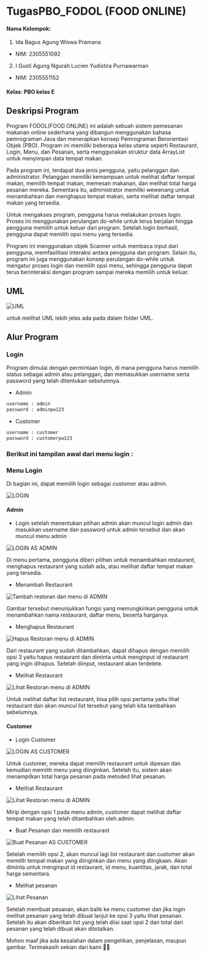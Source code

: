 # TugasPBO_FODOL (FOOD ONLINE)

#### Nama Kelompok:
1. Ida Bagus Agung Wiswa Pramana
- NIM: 2305551092

2. I Gusti Agung Ngurah Lucien Yudistira Purnawarman 
- NIM: 2305551152

#### Kelas: PBO kelas E

## Deskripsi Program


Program FODOL(FOOD ONLINE) ini adalah sebuah sistem pemesanan makanan online sederhana yang dibangun menggunakan bahasa pemrograman Java dan menerapkan konsep Pemrograman Berorientasi Objek (PBO). Program ini memiliki beberapa kelas utama seperti Restaurant, Login, Menu, dan Pesanan, serta menggunakan struktur data ArrayList untuk menyimpan data tempat makan.

Pada program ini, terdapat dua jenis pengguna, yaitu pelanggan dan administrator. Pelanggan memiliki kemampuan untuk melihat daftar tempat makan, memilih tempat makan, memesan makanan, dan melihat total harga pesanan mereka. Sementara itu, administrator memiliki wewenang untuk menambahkan dan menghapus tempat makan, serta melihat daftar tempat makan yang tersedia.

Untuk mengakses program, pengguna harus melakukan proses login. Proses ini menggunakan perulangan do-while untuk terus berjalan hingga pengguna memilih untuk keluar dari program. Setelah login berhasil, pengguna dapat memilih opsi menu yang tersedia.

Program ini menggunakan objek Scanner untuk membaca input dari pengguna, memfasilitasi interaksi antara pengguna dan program. Selain itu, program ini juga menggunakan konsep perulangan do-while untuk mengatur proses login dan memilih opsi menu, sehingga pengguna dapat terus berinteraksi dengan program sampai mereka memilih untuk keluar.

## UML

![UML](https://github.com/Lucienthewizz/Tugas-PBO/assets/65484618/299afa8e-171e-4903-b2ea-273b49f00dd5)

untuk melihat UML lebih jelas ada pada dalam folder UML.

## Alur Program

### Login 

Program dimulai dengan permintaan login, di mana pengguna harus memilih status sebagai admin atau pelanggan, dan memasukkan username serta password yang telah ditentukan sebelumnya.

- Admin

```sh
username : admin
password : adminpw123
```

- Customer

```sh
username : customer
password : customerpw123
```

### Berikut ini tampilan awal dari menu login :

### Menu Login
Di bagian ini, dapat memilih login sebagai customer atau admin.

![LOGIN](https://github.com/Lucienthewizz/Tugas-PBO/assets/65484618/78cdcf32-828f-4dcd-bfd3-93c253d9ce57)

#### Admin
- Login 
setelah menentukan pilihan admin akan muncul login admin dan masukkan username dan password untuk admin tersebut dan akan muncul menu admin

![LOGIN AS ADMIN](https://github.com/Lucienthewizz/Tugas-PBO/assets/65484618/f6df21e9-a1e5-4cf8-b803-f76cf5c6cdc9)

Di menu pertama, pengguna diberi pilihan untuk menambahkan restaurant, menghapus restaurant yang sudah ada, atau melihat daftar tempat makan yang tersedia.

- Menambah Restaurant

![Tambah restoran dan menu di ADMIN](https://github.com/Lucienthewizz/Tugas-PBO/assets/65484618/9f6c66a3-c3d0-4032-b833-9485b2592b79)

Gambar tersebut menunjukkan fungsi yang memungkinkan pengguna untuk menambahkan nama restaurant, daftar menu, beserta harganya.

- Menghapus Restaurant

![Hapus Restoran menu di ADMIN](https://github.com/Lucienthewizz/Tugas-PBO/assets/65484618/cd497530-5d6d-4828-9e3a-33788d3358b5)

Dari restaurant yang sudah ditambahkan, dapat dihapus dengan memilih opsi 3 yaitu hapus restaurant dan diminta untuk menginput id restaurant yang ingin dihapus. Setelah diinput, restaurant akan terdelete.

- Melihat Restaurant

![Lihat Restoran menu di ADMIN](https://github.com/Lucienthewizz/Tugas-PBO/assets/65484618/940d9f82-8ca4-45bd-9414-e3e9601d3183)

Untuk melihat daftar list restaurant, bisa pilih opsi pertama yaitu lihat restaurant dan akan muncul list tersebut yang telah kita tambahkan sebelumnya.

#### Customer

- Login Customer

![LOGIN AS CUSTOMER](https://github.com/Lucienthewizz/Tugas-PBO/assets/65484618/8bc75181-a0da-43b2-a976-03947aea2d8d)


Untuk customer, mereka dapat memilih restaurant untuk dipesan dan kemudian memilih menu yang diinginkan. Setelah itu, sistem akan menampilkan total harga pesanan pada metoded lihat pesanan.

- Melihat Restaurant

![Lihat Restoran menu di ADMIN](https://github.com/Lucienthewizz/Tugas-PBO/assets/65484618/940d9f82-8ca4-45bd-9414-e3e9601d3183)

Mirip dengan opsi 1 pada menu admin, customer dapat melihat daftar tempat makan yang telah ditambahkan oleh admin.

- Buat Pesanan dan memilih restaurant

![Buat Pesanan AS CUSTOMER](https://github.com/Lucienthewizz/Tugas-PBO/assets/65484618/658ad428-1ace-4921-95c4-92bad23aceee)

Setelah memilih opsi 2, akan muncul lagi list restaurant dan customer akan memilih tempat makan yang diinginkan dan menu yang diingkaan. Akan diminta untuk menginput id restaurant, id menu, kuantitas, jarak, dan total harga sementara.

- Melihat pesanan

![Lihat Pesanan](https://github.com/Lucienthewizz/Tugas-PBO/assets/65484618/9322dd75-feca-409e-b042-05a518fb4568)

Setelah membuat pesanan, akan balik ke menu customer dan jika ingin melihat pesanan yang telah dibuat lanjut ke opsi 3 yaitu lihat pesanan. Setelah itu akan diberikan list yang telah diisi saat opsi 2 dan total dari pesanan yang telah dibuat akan ditotalkan.

Mohon maaf jika ada kesalahan dalam pengetikan, penjelasan, maupun gambar. Terimakasih sekian dari kami 🙏🏻

